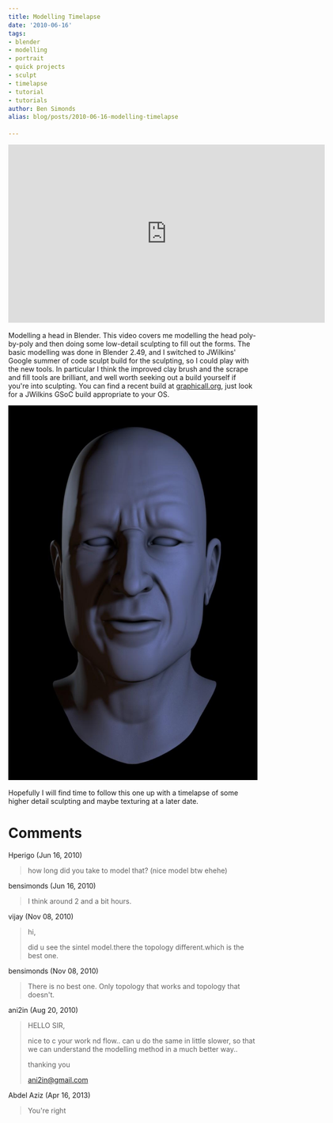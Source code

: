 ```yaml
---
title: Modelling Timelapse
date: '2010-06-16'
tags:
- blender
- modelling
- portrait
- quick projects
- sculpt
- timelapse
- tutorial
- tutorials
author: Ben Simonds
alias: blog/posts/2010-06-16-modelling-timelapse

---
```


<iframe title="vimeo-player" src="https://player.vimeo.com/video/12619595" width="640" height="360" frameborder="0" allowfullscreen></iframe>

Modelling a head in Blender. This video covers me modelling the head poly-by-poly and then doing some low-detail sculpting to fill out the forms. The basic modelling was done in Blender 2.49, and I switched to JWilkins' Google summer of code sculpt build for the sculpting, so I could play with the new tools. In particular I think the improved clay brush and the scrape and fill tools are brilliant, and well worth seeking out a build yourself if you're into sculpting. You can find a recent build at [graphicall.org](http://graphicall.org), just look for a JWilkins GSoC build appropriate to your OS. 

![>< ><](/images/old/face1.jpg)


Hopefully I will find time to follow this one up with a timelapse of some higher detail sculpting and maybe texturing at a later date.



# Comments


Hperigo (Jun 16, 2010)
> how long did you take to model that?
> (nice model btw ehehe)

bensimonds (Jun 16, 2010)
> I think around 2 and a bit hours.

vijay (Nov 08, 2010)
> hi,
> 
> did u see the sintel model.there the topology different.which is the best one.

bensimonds (Nov 08, 2010)
> There is no best one. Only topology that works and topology that doesn't.

ani2in (Aug 20, 2010)
> HELLO SIR, 
> 
> 
> nice to c your work nd flow.. can u do the same in little slower, so that we can understand the modelling method  in a much better way..
> 
> thanking you
> 
> ani2in@gmail.com

Abdel Aziz (Apr 16, 2013)
> You're right
